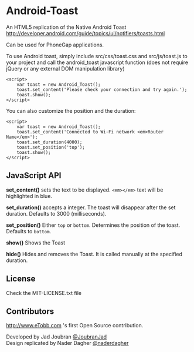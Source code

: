 # Android-Toast

An HTML5 replication of the Native Android Toast http://developer.android.com/guide/topics/ui/notifiers/toasts.html

Can be used for PhoneGap applications.

To use Android toast, simply include src/css/toast.css and src/js/toast.js to your project and call the android_toast javascript function (does not require jQuery or any external DOM manipulation library)

	<script>
		var toast = new Android_Toast();
		toast.set_content('Please check your connection and try again.');
		toast.show();
	</script>

You can also customize the position and the duration:

	<script>
		var toast = new Android_Toast();
		toast.set_content('Connected to Wi-Fi network <em>Router Name</em>');
		toast.set_duration(4000);
		toast.set_position('top');
		toast.show();
	</script>



## JavaScript API

**set_content()** sets the text to be displayed. `<em></em>` text will be highlighted in blue.

**set_duration()** accepts a integer. The toast will disappear after the set duration. Defaults to 3000 (milliseconds).

**set_position()** Either `top` or `bottom`. Determines the position of the toast. Defaults to `bottom`.

**show()** Shows the Toast

**hide()** Hides and removes the Toast. It is called manually at the specified duration.


## License

Check the MIT-LICENSE.txt file


## Contributors

http://www.eTobb.com 's first Open Source contribution.

Developed by Jad Joubran [@JoubranJad](https://twitter.com/joubranjad)  
Design replicated by Nader Dagher  [@naderdagher](https://twitter.com/naderdagher)